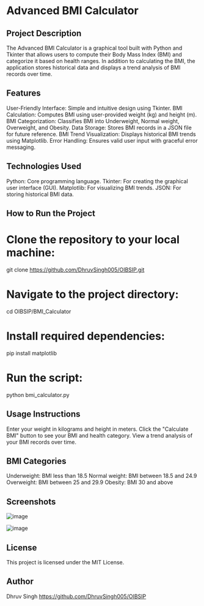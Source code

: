 # Advanced BMI Calculator

## Project Description

The Advanced BMI Calculator is a graphical tool built with Python and Tkinter that allows users to compute their Body Mass Index (BMI) and categorize it based on health ranges. In addition to calculating the BMI, the application stores historical data and displays a trend analysis of BMI records over time.

## Features

User-Friendly Interface: Simple and intuitive design using Tkinter.
BMI Calculation: Computes BMI using user-provided weight (kg) and height (m).
BMI Categorization: Classifies BMI into Underweight, Normal weight, Overweight, and Obesity.
Data Storage: Stores BMI records in a JSON file for future reference.
BMI Trend Visualization: Displays historical BMI trends using Matplotlib.
Error Handling: Ensures valid user input with graceful error messaging.

## Technologies Used

Python: Core programming language.
Tkinter: For creating the graphical user interface (GUI).
Matplotlib: For visualizing BMI trends.
JSON: For storing historical BMI data.

## How to Run the Project

# Clone the repository to your local machine:
git clone https://github.com/DhruvSingh005/OIBSIP.git

# Navigate to the project directory:
cd OIBSIP/BMI_Calculator

# Install required dependencies:
pip install matplotlib

# Run the script:
python bmi_calculator.py

## Usage Instructions

Enter your weight in kilograms and height in meters.
Click the "Calculate BMI" button to see your BMI and health category.
View a trend analysis of your BMI records over time.

## BMI Categories

Underweight: BMI less than 18.5
Normal weight: BMI between 18.5 and 24.9
Overweight: BMI between 25 and 29.9
Obesity: BMI 30 and above

## Screenshots

![image](https://github.com/user-attachments/assets/f716ca37-51d7-4bdd-b33d-47a730ac2325)

![image](https://github.com/user-attachments/assets/f7930271-eb2f-4429-af56-4cf4a92114c2)

## License

This project is licensed under the MIT License.

## Author

Dhruv Singh
https://github.com/DhruvSingh005/OIBSIP
